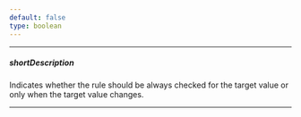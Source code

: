 ```yaml
---
default: false
type: boolean
---
```

---
##### shortDescription
Indicates whether the rule should be always checked for the target value or only when the target value changes.

---
